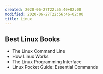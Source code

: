 ```yaml
---
created: 2020-06-27T22:55:40+02:00
modified: 2020-06-27T22:56:46+02:00
title: Linux
---
```


## Best Linux Books
- The Linux Command Line
- How Linux Works
- The Linux Programming Interface
- Linux Pocket Guide: Essential Commands


